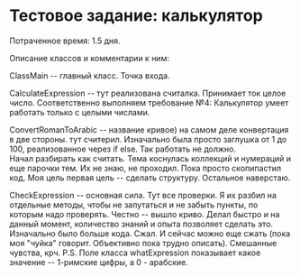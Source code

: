 # Тестовое задание: калькулятор
Потраченное время: 1.5 дня. 

Описание классов и комментарии к ним: 

ClassMain -- главный класс. Точка входа. 

CalculateExpression -- тут реализована считалка. 
Принимает ток целое число. Соответственно выполняем требование №4: Калькулятор умеет работать только 
с целыми числами.

ConvertRomanToArabic -- название кривое) на самом деле конвертация в две стороны. тут считерил. 
Изначально была просто заглушка от 1 до 100, реализованное через if else. Так работать не должно.  
Начал разбирать как считать. Тема коснулась коллекций и нумераций и еще парочки тем. Их не знаю, 
не проходил. Пока просто скопипастил код. Моя цель первая цель -- сделать структуру. Остальное наверстаю.

CheckExpression -- основная сила. Тут все проверки. Я их разбил на отдельные методы, чтобы не запутаться 
и не забыть пункты, по которым надо проверять. Честно -- вышло криво. Делал быстро и на данный момент, 
количество знаний и опыта позволяет сделать это. Изначально было больше кода. Сжал. И сейчас можно еще 
сжать (пока моя "чуйка" говорит. Объективно пока трудно описать). Смешанные чувства, крч. 
P.S. Поле класса whatExpression показывает какое значение -- 1-римские цифры, а 0 - арабские. 
